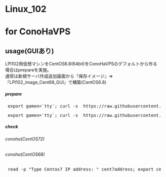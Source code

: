 # Linux_102


# for ConoHaVPS

## usage(GUIあり)
LPI102用仮想マシンをCentOS6.8(64bit)をConoHaVPSのデフォルトから作る場合はprepareを実施。  
通常は新規サーバ作成追加画面から『保存イメージ』⇒『LPI102_image_Cent68_GUI』で構築(CentOS6.8)

##### prepare
<pre> export gamen=`tty`; curl -s  https://raw.githubusercontent.com/dummyotsuka/102setup/master/102prepare_ConoHa_GUI_Cent68.sh   | sh ;  </pre>
<pre> export gamen=`tty`; curl -s  https://raw.githubusercontent.com/dummyotsuka/102setup/master/102prepare_ConoHa_GUI_Cent72.sh   | sh ;  </pre>

##### check
###### conoha(CentOS72)

###### conoha(CentOS68)
<pre> read -p "Type Centos7 IP address: " cent7address; export cent7address; export gamen=`tty`; curl -s    https://raw.githubusercontent.com/dummyotsuka/102setup/master/102_check_ConoHa_Cent68.sh   | sh </pre>
